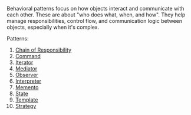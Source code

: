 Behavioral patterns focus on how objects interact and communicate with each other. These are about "who does what, when, and how". They help manage responsibilities, control flow, and communication logic between objects, especially when it's complex.

Patterns:
1. [Chain of Responsibility](ChainOfResponsibility.md)
2. [Command](Command.md)
3. [Iterator](Iterator.md)
4. [Mediator](Mediator.md)
5. [Observer](Observer.md)
6. [Interpreter](Interpreter.md)
7. [Memento](Memento.md)
8. [State](State.md)
9. [Template](Template.md)
10. [Strategy](Strategy.md)
